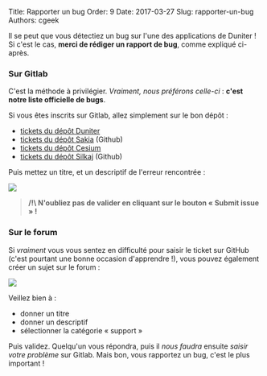 Title: Rapporter un bug
Order: 9
Date: 2017-03-27
Slug: rapporter-un-bug
Authors: cgeek

Il se peut que vous détectiez un bug sur l'une des applications de Duniter ! Si c'est le cas, **merci de rédiger un rapport de bug**, comme expliqué ci-après.

### Sur Gitlab

C'est la méthode à privilégier. *Vraiment, nous préférons celle-ci* : **c'est notre liste officielle de bugs**.

Si vous êtes inscrits sur Gitlab, allez simplement sur le bon dépôt :

* [tickets du dépôt Duniter](https://git.duniter.org/nodes/typescript/duniter/issues)
* [tickets du dépôt Sakia](https://github.com/duniter/sakia/issues) (Github)
* [tickets du dépôt Cesium](https://git.duniter.org/clients/cesium/cesium/issues)
* [tickets du dépôt Silkaj](https://github.com/duniter/silkaj/issues) (Github)

Puis mettez un titre, et un descriptif de l'erreur rencontrée :

![]({filename}/images/contribuer/ticket_github.png)

> **/!\ N'oubliez pas de valider en cliquant sur le bouton « Submit issue » !**

### Sur le forum

Si *vraiment* vous vous sentez en difficulté pour saisir le ticket sur GitHub (c'est pourtant une bonne occasion d'apprendre !), vous pouvez également créer un sujet sur le forum :

![]({filename}/images/contribuer/ticket_forum.png)

Veillez bien à :

* donner un titre
* donner un descriptif
* sélectionner la catégorie « support »

Puis validez. Quelqu'un vous répondra, puis il *nous faudra* ensuite *saisir votre problème* sur Gitlab. Mais bon, vous rapportez un bug, c'est le plus important !
